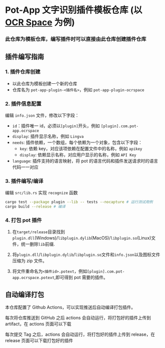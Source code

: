 # Pot-App 文字识别插件模板仓库 (以 [OCR Space](https://ocr.space/) 为例)

### 此仓库为模板仓库，编写插件时可以直接由此仓库创建插件仓库

## 插件编写指南

### 1. 插件仓库创建

- 以此仓库为模板创建一个新的仓库
- 仓库名为 `pot-app-plugin-<插件名>`，例如 `pot-app-plugin-ocrspace`

### 2. 插件信息配置

编辑 `info.json` 文件，修改以下字段：

- `id`：插件唯一 id，必须以`[plugin]`开头，例如 `[plugin].com.pot-app.ocrspace`
- `display`: 插件显示名称，例如 `Lingva`
- `needs`: 插件依赖，一个数组，每个依赖为一个对象，包含以下字段：
  - `key`: 依赖 key，对应该项依赖在配置文件中的名称，例如 `apikey`
  - `display`: 依赖显示名称，对应用户显示的名称，例如 `API Key`
- `language`: 插件支持的语言映射，将 pot 的语言代码和插件发送请求时的语言代码一一对应

### 3. 插件编写/编译

编辑 `src/lib.rs` 实现 `recognize` 函数

```bash
cargo test --package plugin --lib -- tests --nocapture # 运行测试用例
cargo build --release # 编译
```

### 4. 打包 pot 插件

1. 在`target/release`目录找到`plugin.dll`(Windows)/`libplugin.dylib`(MacOS)/`libplugin.so`(Linux)文件，统一删除`lib`前缀.

2. 将`plugin.dll`/`libplugin.dylib`/`libplugin.so`文件和`info.json`以及图标文件压缩为 zip 文件。

3. 将文件重命名为`<插件id>.potext`，例如`[plugin].com.pot-app.ocrspace.potext`,即可得到 pot 需要的插件。

## 自动编译打包

本仓库配置了 Github Actions，可以实现推送后自动编译打包插件。

每次将仓库推送到 GitHub 之后 actions 会自动运行，将打包好的插件上传到 artifact，在 actions 页面可以下载

每次提交 Tag 之后，actions 会自动运行，将打包好的插件上传到 release，在 release 页面可以下载打包好的插件

